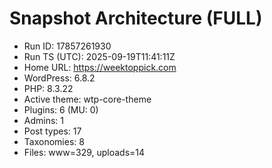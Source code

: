 # Snapshot Architecture (FULL)
- Run ID: 17857261930
- Run TS (UTC): 2025-09-19T11:41:11Z
- Home URL: https://weektoppick.com
- WordPress: 6.8.2
- PHP: 8.3.22
- Active theme: wtp-core-theme
- Plugins: 6 (MU: 0)
- Admins: 1
- Post types: 17
- Taxonomies: 8
- Files: www=329, uploads=14
